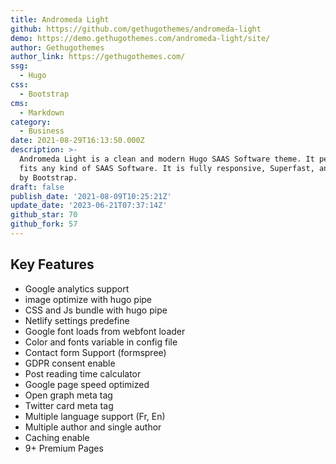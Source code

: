 ```yaml
---
title: Andromeda Light
github: https://github.com/gethugothemes/andromeda-light
demo: https://demo.gethugothemes.com/andromeda-light/site/
author: Gethugothemes
author_link: https://gethugothemes.com/
ssg:
  - Hugo
css:
  - Bootstrap
cms:
  - Markdown
category:
  - Business
date: 2021-08-29T16:13:50.000Z
description: >-
  Andromeda Light is a clean and modern Hugo SAAS Software theme. It perfectly
  fits any kind of SAAS Software. It is fully responsive, Superfast, and powered
  by Bootstrap.
draft: false
publish_date: '2021-08-09T10:25:21Z'
update_date: '2023-06-21T07:37:14Z'
github_star: 70
github_fork: 57
---
```


## Key Features

- Google analytics support
- image optimize with hugo pipe
- CSS and Js bundle with hugo pipe
- Netlify settings predefine
- Google font loads from webfont loader
- Color and fonts variable in config file
- Contact form Support (formspree)
- GDPR consent enable
- Post reading time calculator
- Google page speed optimized
- Open graph meta tag
- Twitter card meta tag
- Multiple language support (Fr, En)
- Multiple author and single author
- Caching enable
- 9+ Premium Pages
